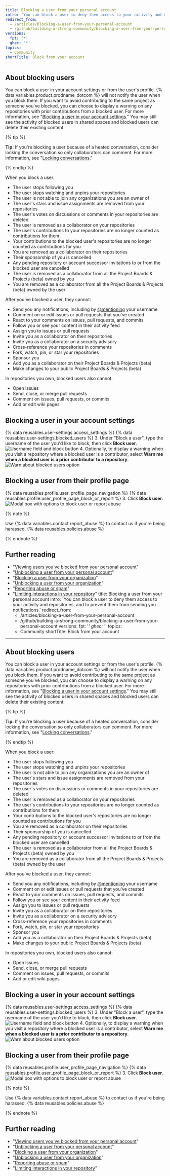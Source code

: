 ```yaml
---
title: Blocking a user from your personal account
intro: 'You can block a user to deny them access to your activity and repositories, and to prevent them from sending you notifications.'
redirect_from:
  - /articles/blocking-a-user-from-your-personal-account
  - /github/building-a-strong-community/blocking-a-user-from-your-personal-account
versions:
  fpt: '*'
  ghec: '*'
topics:
  - Community
shortTitle: Block from your account
---
```


## About blocking users

You can block a user in your account settings or from the user's profile. {% data variables.product.prodname_dotcom %} will not notify the user when you block them. If you want to avoid contributing to the same project as someone you've blocked, you can choose to display a warning on any repositories with prior contributions from a blocked user. For more information, see "[Blocking a user in your account settings](#blocking-a-user-in-your-account-settings)." You may still see the activity of blocked users in shared spaces and blocked users can delete their existing content.

{% tip %}

**Tip:** If you're blocking a user because of a heated conversation, consider locking the conversation so only collaborators can comment. For more information, see "[Locking conversations](/communities/moderating-comments-and-conversations/locking-conversations)."

{% endtip %}

When you block a user:
- The user stops following you
- The user stops watching and unpins your repositories
- The user is not able to join any organizations you are an owner of
- The user's stars and issue assignments are removed from your repositories
- The user's votes on discussions or comments in your repositories are deleted
- The user is removed as a collaborator on your repositories
- The user's contributions to your repositories are no longer counted as contributions for them
- Your contributions to the blocked user's repositories are no longer counted as contributions for you
- You are removed as a collaborator on their repositories
- Their sponsorship of you is cancelled
- Any pending repository or account successor invitations to or from the blocked user are cancelled
- The user is removed as a collaborator from all the Project Boards & Projects (beta) owned by you
- You are removed as a collaborator from all the Project Boards & Projects (beta) owned by the user

After you've blocked a user, they cannot:
- Send you any notifications, including by [@mentioning](/articles/basic-writing-and-formatting-syntax/#mentioning-people-and-teams) your username
- Comment on or edit issues or pull requests that you've created
- React to your comments on issues, pull requests, and commits
- Follow you or see your content in their activity feed
- Assign you to issues or pull requests
- Invite you as a collaborator on their repositories
- Invite you as a collaborator on a security advisory
- Cross-reference your repositories in comments
- Fork, watch, pin, or star your repositories
- Sponsor you
- Add you as a collaborator on their Project Boards & Projects (beta)
- Make changes to your public Project Boards & Projects (beta)

In repositories you own, blocked users also cannot:
- Open issues
- Send, close, or merge pull requests
- Comment on issues, pull requests, or commits
- Add or edit wiki pages

## Blocking a user in your account settings

{% data reusables.user-settings.access_settings %}
{% data reusables.user-settings.blocked_users %}
3. Under "Block a user", type the username of the user you'd like to block, then click **Block user**.
  ![Username field and block button](/assets/images/help/settings/user-settings-block-user.png)
4. Optionally, to display a warning when you visit a repository where a blocked user is a contributor, select **Warn me when a blocked user is a prior contributor to a repository**.
  ![Warn about blocked users option](/assets/images/help/settings/warn-block-user.png)

## Blocking a user from their profile page

{% data reusables.profile.user_profile_page_navigation %}
{% data reusables.profile.user_profile_page_block_or_report %}
3. Click **Block user**.
   ![Modal box with options to block user or report abuse](/assets/images/help/profile/profile-blockuser.png)

{% note %}

Use {% data variables.contact.report_abuse %} to contact us if you're being harassed. {% data reusables.policies.abuse %}

{% endnote %}

## Further reading

- "[Viewing users you've blocked from your personal account](/communities/maintaining-your-safety-on-github/viewing-users-youve-blocked-from-your-personal-account)"
- "[Unblocking a user from your personal account](/communities/maintaining-your-safety-on-github/unblocking-a-user-from-your-personal-account)"
- "[Blocking a user from your organization](/communities/maintaining-your-safety-on-github/blocking-a-user-from-your-organization)"
- "[Unblocking a user from your organization](/communities/maintaining-your-safety-on-github/unblocking-a-user-from-your-organization)"
- "[Reporting abuse or spam](/communities/maintaining-your-safety-on-github/reporting-abuse-or-spam)"
- "[Limiting interactions in your repository](/communities/moderating-comments-and-conversations/limiting-interactions-in-your-repository)"
title: Blocking a user from your personal account
intro: 'You can block a user to deny them access to your activity and repositories, and to prevent them from sending you notifications.'
redirect_from:
  - /articles/blocking-a-user-from-your-personal-account
  - /github/building-a-strong-community/blocking-a-user-from-your-personal-account
versions:
  fpt: '*'
  ghec: '*'
topics:
  - Community
shortTitle: Block from your account
---

## About blocking users

You can block a user in your account settings or from the user's profile. {% data variables.product.prodname_dotcom %} will not notify the user when you block them. If you want to avoid contributing to the same project as someone you've blocked, you can choose to display a warning on any repositories with prior contributions from a blocked user. For more information, see "[Blocking a user in your account settings](#blocking-a-user-in-your-account-settings)." You may still see the activity of blocked users in shared spaces and blocked users can delete their existing content.

{% tip %}

**Tip:** If you're blocking a user because of a heated conversation, consider locking the conversation so only collaborators can comment. For more information, see "[Locking conversations](/communities/moderating-comments-and-conversations/locking-conversations)."

{% endtip %}

When you block a user:
- The user stops following you
- The user stops watching and unpins your repositories
- The user is not able to join any organizations you are an owner of
- The user's stars and issue assignments are removed from your repositories
- The user's votes on discussions or comments in your repositories are deleted
- The user is removed as a collaborator on your repositories
- The user's contributions to your repositories are no longer counted as contributions for them
- Your contributions to the blocked user's repositories are no longer counted as contributions for you
- You are removed as a collaborator on their repositories
- Their sponsorship of you is cancelled
- Any pending repository or account successor invitations to or from the blocked user are cancelled
- The user is removed as a collaborator from all the Project Boards & Projects (beta) owned by you
- You are removed as a collaborator from all the Project Boards & Projects (beta) owned by the user

After you've blocked a user, they cannot:
- Send you any notifications, including by [@mentioning](/articles/basic-writing-and-formatting-syntax/#mentioning-people-and-teams) your username
- Comment on or edit issues or pull requests that you've created
- React to your comments on issues, pull requests, and commits
- Follow you or see your content in their activity feed
- Assign you to issues or pull requests
- Invite you as a collaborator on their repositories
- Invite you as a collaborator on a security advisory
- Cross-reference your repositories in comments
- Fork, watch, pin, or star your repositories
- Sponsor you
- Add you as a collaborator on their Project Boards & Projects (beta)
- Make changes to your public Project Boards & Projects (beta)

In repositories you own, blocked users also cannot:
- Open issues
- Send, close, or merge pull requests
- Comment on issues, pull requests, or commits
- Add or edit wiki pages

## Blocking a user in your account settings

{% data reusables.user-settings.access_settings %}
{% data reusables.user-settings.blocked_users %}
3. Under "Block a user", type the username of the user you'd like to block, then click **Block user**.
  ![Username field and block button](/assets/images/help/settings/user-settings-block-user.png)
4. Optionally, to display a warning when you visit a repository where a blocked user is a contributor, select **Warn me when a blocked user is a prior contributor to a repository**.
  ![Warn about blocked users option](/assets/images/help/settings/warn-block-user.png)

## Blocking a user from their profile page

{% data reusables.profile.user_profile_page_navigation %}
{% data reusables.profile.user_profile_page_block_or_report %}
3. Click **Block user**.
   ![Modal box with options to block user or report abuse](/assets/images/help/profile/profile-blockuser.png)

{% note %}

Use {% data variables.contact.report_abuse %} to contact us if you're being harassed. {% data reusables.policies.abuse %}

{% endnote %}

## Further reading

- "[Viewing users you've blocked from your personal account](/communities/maintaining-your-safety-on-github/viewing-users-youve-blocked-from-your-personal-account)"
- "[Unblocking a user from your personal account](/communities/maintaining-your-safety-on-github/unblocking-a-user-from-your-personal-account)"
- "[Blocking a user from your organization](/communities/maintaining-your-safety-on-github/blocking-a-user-from-your-organization)"
- "[Unblocking a user from your organization](/communities/maintaining-your-safety-on-github/unblocking-a-user-from-your-organization)"
- "[Reporting abuse or spam](/communities/maintaining-your-safety-on-github/reporting-abuse-or-spam)"
- "[Limiting interactions in your repository](/communities/moderating-comments-and-conversations/limiting-interactions-in-your-repository)"
